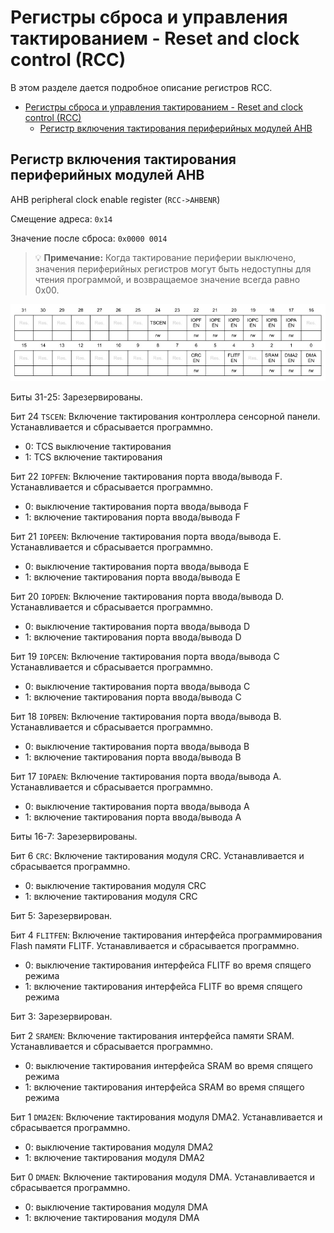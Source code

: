 # Регистры сброса и управления тактированием - Reset and clock control (RCC)

В этом разделе дается подробное описание регистров RCC.

- [Регистры сброса и управления тактированием - Reset and clock control (RCC)](#регистры-сброса-и-управления-тактированием---reset-and-clock-control-rcc)
  - [Регистр включения тактирования периферийных модулей AHB](#регистр-включения-тактирования-периферийных-модулей-ahb)

## Регистр включения тактирования периферийных модулей AHB

AHB peripheral clock enable register (`RCC->AHBENR`)

Смещение адреса: `0x14`

Значение после сброса: `0x0000 0014`

> :bulb: **Примечание:**  Когда тактирование периферии выключено, значения периферийных регистров могут быть недоступны для чтения программой, и возвращаемое значение всегда равно 0x00.

![RCC](../../img/RCC_AHBENR.jpg)

Биты 31-25: Зарезервированы.

Бит 24 `TSCEN`: Включение тактирования контроллера сенсорной панели. Устанавливается и сбрасывается программно.

- 0: TCS выключение тактирования
- 1: TCS включение тактирования

Бит 22 `IOPFEN`: Включение тактирования порта ввода/вывода F. Устанавливается и сбрасывается программно.

- 0: выключение тактирования порта ввода/вывода F
- 1: включение тактирования порта ввода/вывода F

Бит 21 `IOPEEN`: Включение тактирования порта ввода/вывода E. Устанавливается и сбрасывается программно.

- 0: выключение тактирования порта ввода/вывода E
- 1: включение тактирования порта ввода/вывода E

Бит 20 `IOPDEN`: Включение тактирования порта ввода/вывода D. Устанавливается и сбрасывается программно.

- 0: выключение тактирования порта ввода/вывода D
- 1: включение тактирования порта ввода/вывода D

Бит 19 `IOPCEN`: Включение тактирования порта ввода/вывода C Устанавливается и сбрасывается программно.

- 0: выключение тактирования порта ввода/вывода C
- 1: включение тактирования порта ввода/вывода C

Бит 18 `IOPBEN`: Включение тактирования порта ввода/вывода B. Устанавливается и сбрасывается программно.

- 0: выключение тактирования порта ввода/вывода B
- 1: включение тактирования порта ввода/вывода B

Бит 17 `IOPAEN`: Включение тактирования порта ввода/вывода A. Устанавливается и сбрасывается программно.

- 0: выключение тактирования порта ввода/вывода A
- 1: включение тактирования порта ввода/вывода A

Биты 16-7: Зарезервированы.

Бит 6 `CRC`: Включение тактирования модуля CRC. Устанавливается и сбрасывается программно.

- 0: выключение тактирования модуля CRC
- 1: включение тактирования модуля CRC

Бит 5: Зарезервирован.

Бит 4 `FLITFEN`: Включение тактирования интерфейса программирования Flash памяти FLITF. Устанавливается и сбрасывается программно.

- 0: выключение тактирования интерфейса FLITF во время спящего режима
- 1: включение тактирования интерфейса FLITF во время спящего режима

Бит 3: Зарезервирован.

Бит 2 `SRAMEN`: Включение тактирования интерфейса памяти SRAM. Устанавливается и сбрасывается программно.

- 0: выключение тактирования интерфейса SRAM во время спящего режима
- 1: включение тактирования интерфейса SRAM во время спящего режима

Бит 1 `DMA2EN`: Включение тактирования модуля DMA2. Устанавливается и сбрасывается программно.

- 0: выключение тактирования модуля DMA2
- 1: включение тактирования модуля DMA2

Бит 0 `DMAEN`: Включение тактирования модуля DMA. Устанавливается и сбрасывается программно.

- 0: выключение тактирования модуля DMA
- 1: включение тактирования модуля DMA
